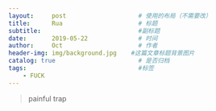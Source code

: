 ```yaml
---
layout:     post                    # 使用的布局（不需要改）
title:      Rua                     # 标题 
subtitle:                           #副标题
date:       2019-05-22              # 时间
author:     Oct                     # 作者
header-img: img/background.jpg    #这篇文章标题背景图片
catalog: true                       # 是否归档
tags:                               #标签
    - FUCK
---
```


>painful trap
